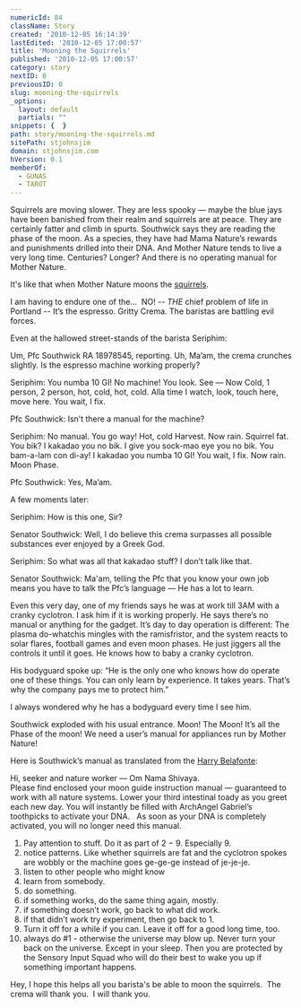 ```yaml
---
numericId: 84
className: Story
created: '2010-12-05 16:14:39'
lastEdited: '2010-12-05 17:00:57'
title: 'Mooning the Squirrels'
published: '2010-12-05 17:00:57'
category: story
nextID: 0
previousID: 0
slug: mooning-the-squirrels
_options:
  layout: default
  partials: ""
snippets: {  }
path: story/mooning-the-squirrels.md
sitePath: stjohnsjim
domain: stjohnsjim.com
hVersion: 0.1
memberOf:
  - GUNAS
  - TAROT
---
```

Squirrels are moving slower. They are less spooky &mdash; maybe the blue jays have been banished from their realm and squirrels are at peace. They are certainly fatter and climb in spurts. Southwick says they are reading the phase of the moon. As a species, they have had Mama Nature&rsquo;s rewards and punishments drilled into their DNA. And Mother Nature tends to live a very long time. Centuries? Longer? And there is no operating manual for Mother Nature.

It's like that when Mother Nature moons the [squirrels][0].

I am having to endure one of the... &nbsp;NO! -- _THE_ chief problem of life in Portland -- It&rsquo;s the espresso. Gritty Crema. The baristas are battling evil forces.

Even at the hallowed street-stands of the barista Seriphim:

Um, Pfc Southwick RA 18978545, reporting. Uh, Ma&rsquo;am, the crema crunches slightly. Is the espresso machine working properly?

  
Seriphim: You numba 10 GI! No machine! You look. See &mdash; Now Cold, 1 person, 2 person, hot, cold, hot, cold. Alla time I watch, look, touch here, move here. You wait, I fix.

  
Pfc Southwick: Isn&rsquo;t there a manual for the machine?

  
Seriphim: No manual. You go way! Hot, cold Harvest. Now rain. Squirrel fat. You bik? I kakadao you no bik. I give you sock-mao eye you no bik. You bam-a-lam con di-ay! I kakadao you numba 10 GI! You wait, I fix. Now rain. Moon Phase.

  
Pfc Southwick: Yes, Ma&rsquo;am.

A few moments later:

  
Seriphim: How is this one, Sir?

  
Senator Southwick: Well, I do believe this crema surpasses all possible substances ever enjoyed by a Greek God.

  
Seriphim: So what was all that kakadao stuff? I don&rsquo;t talk like that.

Senator Southwick: Ma'am, telling the Pfc&nbsp;that you know your own job means you have to talk the Pfc&rsquo;s language &mdash; He has a lot to learn.

Even this very day, one of my friends says he was at work till 3AM with a cranky cyclotron. I ask him if it is working properly. He says there&rsquo;s no manual or anything for the gadget. It&rsquo;s day to day operation is different: The plasma do-whatchis mingles with the ramisfristor, and the system reacts to solar flares, football games and even moon phases. He just jiggers all the controls it until it goes. He knows how to baby a cranky cyclotron.

His bodyguard spoke up: &ldquo;He is the only one who knows how do operate one of these things. You can only learn by experience. It takes years. That&rsquo;s why the company pays me to protect him.&rdquo;

I always wondered why he has a bodyguard every time I see him.

Southwick exploded with his usual entrance. Moon! The Moon! It&rsquo;s all the Phase of the moon! We need a user&rsquo;s manual for appliances run by Mother Nature!

Here is Southwick&rsquo;s manual as translated from the [Harry Belafonte][1]:

  
Hi, seeker and nature worker &mdash; Om Nama Shivaya.  
Please find enclosed your moon guide instruction manual &mdash; guaranteed to work with all nature systems. Lower your third intestinal toady as you greet each new day. You will instantly be filled with ArchAngel Gabriel&rsquo;s toothpicks to activate your DNA. &nbsp; As soon as your DNA is completely activated, you will no longer need this manual.

1) Pay attention to stuff. Do it as part of 2 &minus; 9. Especially 9.  
2) notice patterns. Like whether squirrels are fat and the cyclotron spokes are wobbly or the machine goes ge-ge-ge instead of je-je-je.  
3) listen to other people who might know  
4) learn from somebody.  
5) do something.  
6) if something works, do the same thing again, mostly.  
7) if something doesn&rsquo;t work, go back to what did work.  
8) if that didn&rsquo;t work try experiment, then go back to 1.  
9) Turn it off for a while if you can. Leave it off for a good long time, too.  
10) always do #1 - otherwise the universe may blow up. Never turn your back on the universe. Except in your sleep. Then you are protected by the Sensory Input Squad who will do their best to wake you up if something important happens.

Hey, I hope this helps all you barista's be able to moon the squirrels. &nbsp;The crema will thank you. &nbsp;I will thank you.

[0]: http://www.youtube.com/watch?v=0so5er4X3dc
[1]: http://lyricsplayground.com/alpha/songs/m/manpiaba.shtml